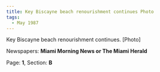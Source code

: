 ```yaml
---  
title: Key Biscayne beach renourishment continues Photo  
tags:  
  - May 1987  
---  
```

  
Key Biscayne beach renourishment continues. [Photo]  
  
Newspapers: **Miami Morning News or The Miami Herald**  
  
Page: **1**, Section: **B** 
